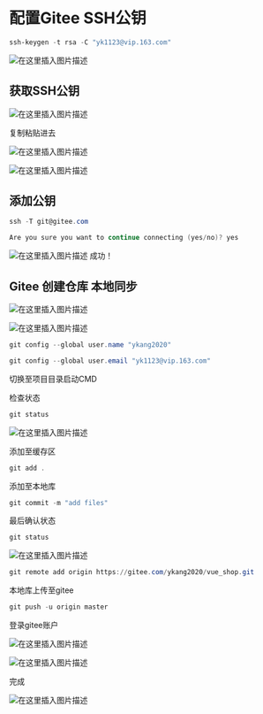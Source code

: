 # 配置Gitee SSH公钥

```powershell
ssh-keygen -t rsa -C "yk1123@vip.163.com"
```

![在这里插入图片描述](https://img-blog.csdnimg.cn/20210227201025579.png?x-oss-process=image/watermark,type_ZmFuZ3poZW5naGVpdGk,shadow_10,text_aHR0cHM6Ly9ibG9nLmNzZG4ubmV0L3dlaXhpbl80NDk3MjAwOA==,size_16,color_FFFFFF,t_70)

## 获取SSH公钥

![在这里插入图片描述](https://img-blog.csdnimg.cn/2021022720115189.png)

复制粘贴进去

![在这里插入图片描述](https://img-blog.csdnimg.cn/20210227200852264.png?x-oss-process=image/watermark,type_ZmFuZ3poZW5naGVpdGk,shadow_10,text_aHR0cHM6Ly9ibG9nLmNzZG4ubmV0L3dlaXhpbl80NDk3MjAwOA==,size_16,color_FFFFFF,t_70)

![在这里插入图片描述](https://img-blog.csdnimg.cn/2021022720141449.png?x-oss-process=image/watermark,type_ZmFuZ3poZW5naGVpdGk,shadow_10,text_aHR0cHM6Ly9ibG9nLmNzZG4ubmV0L3dlaXhpbl80NDk3MjAwOA==,size_16,color_FFFFFF,t_70)


## 添加公钥

```powershell
ssh -T git@gitee.com
```

```powershell
Are you sure you want to continue connecting (yes/no)? yes
```
![在这里插入图片描述](https://img-blog.csdnimg.cn/20210227201652492.png)
成功！

## Gitee 创建仓库 本地同步

![在这里插入图片描述](https://img-blog.csdnimg.cn/20210227202126881.png?x-oss-process=image/watermark,type_ZmFuZ3poZW5naGVpdGk,shadow_10,text_aHR0cHM6Ly9ibG9nLmNzZG4ubmV0L3dlaXhpbl80NDk3MjAwOA==,size_16,color_FFFFFF,t_70)

![在这里插入图片描述](https://img-blog.csdnimg.cn/20210227202159667.png?x-oss-process=image/watermark,type_ZmFuZ3poZW5naGVpdGk,shadow_10,text_aHR0cHM6Ly9ibG9nLmNzZG4ubmV0L3dlaXhpbl80NDk3MjAwOA==,size_16,color_FFFFFF,t_70)

```powershell
git config --global user.name "ykang2020"
```

```powershell
git config --global user.email "yk1123@vip.163.com"
```

切换至项目目录启动CMD

检查状态
```powershell
git status
```

![在这里插入图片描述](https://img-blog.csdnimg.cn/20210227202556561.png?x-oss-process=image/watermark,type_ZmFuZ3poZW5naGVpdGk,shadow_10,text_aHR0cHM6Ly9ibG9nLmNzZG4ubmV0L3dlaXhpbl80NDk3MjAwOA==,size_16,color_FFFFFF,t_70)

添加至缓存区

```powershell
git add .
```

添加至本地库

```powershell
git commit -m "add files"
```

最后确认状态

```powershell
git status
```

![在这里插入图片描述](https://img-blog.csdnimg.cn/20210227202753618.png?x-oss-process=image/watermark,type_ZmFuZ3poZW5naGVpdGk,shadow_10,text_aHR0cHM6Ly9ibG9nLmNzZG4ubmV0L3dlaXhpbl80NDk3MjAwOA==,size_16,color_FFFFFF,t_70)


```powershell
git remote add origin https://gitee.com/ykang2020/vue_shop.git
```

本地库上传至gitee

```powershell
git push -u origin master
```

登录gitee账户

![在这里插入图片描述](https://img-blog.csdnimg.cn/20210227203003457.png?x-oss-process=image/watermark,type_ZmFuZ3poZW5naGVpdGk,shadow_10,text_aHR0cHM6Ly9ibG9nLmNzZG4ubmV0L3dlaXhpbl80NDk3MjAwOA==,size_16,color_FFFFFF,t_70)

![在这里插入图片描述](https://img-blog.csdnimg.cn/20210227203040690.png?x-oss-process=image/watermark,type_ZmFuZ3poZW5naGVpdGk,shadow_10,text_aHR0cHM6Ly9ibG9nLmNzZG4ubmV0L3dlaXhpbl80NDk3MjAwOA==,size_16,color_FFFFFF,t_70)

完成

![在这里插入图片描述](https://img-blog.csdnimg.cn/2021022720321154.png?x-oss-process=image/watermark,type_ZmFuZ3poZW5naGVpdGk,shadow_10,text_aHR0cHM6Ly9ibG9nLmNzZG4ubmV0L3dlaXhpbl80NDk3MjAwOA==,size_16,color_FFFFFF,t_70)
